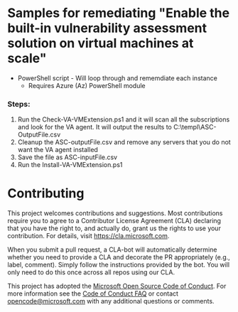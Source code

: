 # Samples for remediating "Enable the built-in vulnerability assessment solution on virtual machines at scale"

* PowerShell script - Will loop through and rememdiate each instance
    - Requires Azure (Az) PowerShell module

### Steps:

1. Run the Check-VA-VMExtension.ps1 and it will scan all the subscriptions and look for the VA agent.  It will output the results to C:\templ\ASC-OutputFile.csv
2. Cleanup the ASC-outputFile.csv and remove any servers that you do not want the VA agent installed
3. Save the file as ASC-inputFile.csv
4. Run the Install-VA-VMExtension.ps1

# Contributing

This project welcomes contributions and suggestions.  Most contributions require you to agree to a
Contributor License Agreement (CLA) declaring that you have the right to, and actually do, grant us
the rights to use your contribution. For details, visit https://cla.microsoft.com.

When you submit a pull request, a CLA-bot will automatically determine whether you need to provide
a CLA and decorate the PR appropriately (e.g., label, comment). Simply follow the instructions
provided by the bot. You will only need to do this once across all repos using our CLA.

This project has adopted the [Microsoft Open Source Code of Conduct](https://opensource.microsoft.com/codeofconduct/).
For more information see the [Code of Conduct FAQ](https://opensource.microsoft.com/codeofconduct/faq/) or
contact [opencode@microsoft.com](mailto:opencode@microsoft.com) with any additional questions or comments.
